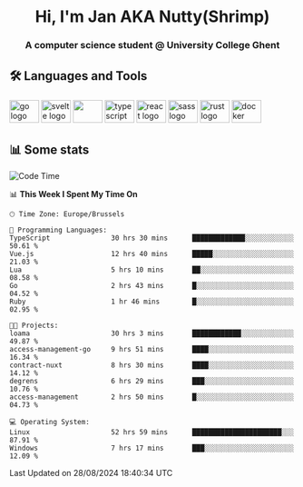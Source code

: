 <h1 align="center">Hi, I'm Jan AKA Nutty(Shrimp)</h1>
<h3 align="center">A computer science student @ University College Ghent</h3>

<h2 align="left">🛠️ Languages and Tools</h2>

###

<div align="left">
  <img src="https://cdn.jsdelivr.net/gh/devicons/devicon/icons/go/go-original.svg" height="40" width="52" alt="go logo"  />
  <img src="https://cdn.jsdelivr.net/gh/devicons/devicon@latest/icons/svelte/svelte-original.svg"  height="40" width="52" alt="svelte logo" />
  <img src="https://cdn.jsdelivr.net/gh/devicons/devicon@latest/icons/tailwindcss/tailwindcss-original.svg" height="40" width="52" />
  <img src="https://cdn.jsdelivr.net/gh/devicons/devicon/icons/typescript/typescript-original.svg" height="40" width="52" alt="typescript logo"  />
  <img src="https://cdn.jsdelivr.net/gh/devicons/devicon/icons/react/react-original.svg" height="40" width="52" alt="react logo"  />
  <img src="https://cdn.jsdelivr.net/gh/devicons/devicon/icons/sass/sass-original.svg" height="40" width="52" alt="sass logo"  />
  <img src="https://cdn.jsdelivr.net/gh/devicons/devicon@latest/icons/rust/rust-original.svg" height="40" width="52" alt="rust logo" />
  <img src="https://cdn.jsdelivr.net/gh/devicons/devicon/icons/docker/docker-original.svg" height="40" width="52" alt="docker logo"  />
</div>

<h2>📊 Some stats</h2>

<!--START_SECTION:waka-->
![Code Time](http://img.shields.io/badge/Code%20Time-4%2C932%20hrs%2022%20mins-blue)

📊 **This Week I Spent My Time On** 

```text
🕑︎ Time Zone: Europe/Brussels

💬 Programming Languages: 
TypeScript               30 hrs 30 mins      █████████████░░░░░░░░░░░░   50.61 % 
Vue.js                   12 hrs 40 mins      █████░░░░░░░░░░░░░░░░░░░░   21.03 % 
Lua                      5 hrs 10 mins       ██░░░░░░░░░░░░░░░░░░░░░░░   08.58 % 
Go                       2 hrs 43 mins       █░░░░░░░░░░░░░░░░░░░░░░░░   04.52 % 
Ruby                     1 hr 46 mins        █░░░░░░░░░░░░░░░░░░░░░░░░   02.95 % 

🐱‍💻 Projects: 
loama                    30 hrs 3 mins       ████████████░░░░░░░░░░░░░   49.87 % 
access-management-go     9 hrs 51 mins       ████░░░░░░░░░░░░░░░░░░░░░   16.34 % 
contract-nuxt            8 hrs 30 mins       ████░░░░░░░░░░░░░░░░░░░░░   14.12 % 
degrens                  6 hrs 29 mins       ███░░░░░░░░░░░░░░░░░░░░░░   10.76 % 
access-management        2 hrs 50 mins       █░░░░░░░░░░░░░░░░░░░░░░░░   04.73 % 

💻 Operating System: 
Linux                    52 hrs 59 mins      ██████████████████████░░░   87.91 % 
Windows                  7 hrs 17 mins       ███░░░░░░░░░░░░░░░░░░░░░░   12.09 % 
```


 Last Updated on 28/08/2024 18:40:34 UTC
<!--END_SECTION:waka-->
